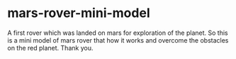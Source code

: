 # mars-rover-mini-model

A first rover which was landed on mars for exploration of the planet.
So this is a mini model of mars rover that how it works and overcome the obstacles on the red planet.
Thank you.
